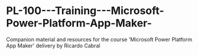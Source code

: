 # PL-100---Training---Microsoft-Power-Platform-App-Maker-
Companion material and resources for the course 'Microsoft Power Platform App Maker' delivery by Ricardo Cabral 
